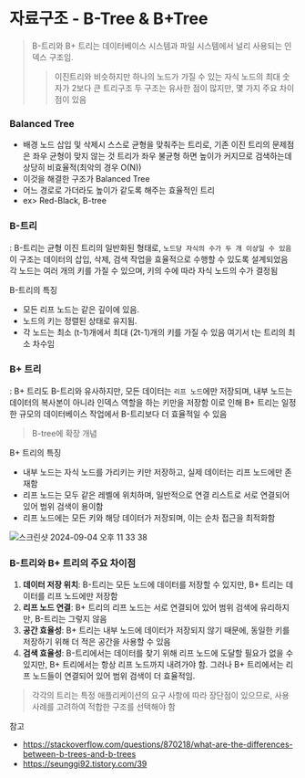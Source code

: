 # 자료구조 - B-Tree & B+Tree
> B-트리와 B+ 트리는 데이터베이스 시스템과 파일 시스템에서 널리 사용되는 인덱스 구조임.
> >이진트리와 비슷하지만 하나의 노드가 가질 수 있는 자식 노드의 최대 숫자가 2보다 큰 트리구조
> 두 구조는 유사한 점이 많지만, 몇 가지 주요 차이점이 있음

### Balanced Tree
- 배경
  노드 삽입 및 삭제시 스스로 균형을 맞춰주는 트리로, 기존 이진 트리의 문제점은 좌우 균형이 맞지 않는 것
  트리가 좌우 불균형 하면 높이가 커지므로 검색하는데 상당히 비효율적(최악의 경우 O(N))
- 이것을 해결한 구조가 Balanced Tree
- 어느 경로로 가더라도 높이가 같도록 해주는 효율적인 트리
- ex> Red-Black, B-tree

### B-트리
: B-트리는 균형 이진 트리의 일반화된 형태로, `노드당 자식의 수가 두 개 이상일 수 있음`
이 구조는 데이터의 삽입, 삭제, 검색 작업을 효율적으로 수행할 수 있도록 설계되었음
각 노드는 여러 개의 키를 가질 수 있으며, 키의 수에 따라 자식 노드의 수가 결정됨

B-트리의 특징
- 모든 리프 노드는 같은 깊이에 있음.
- 노드의 키는 정렬된 상태로 유지됨.
- 각 노드는 최소 (t-1)개에서 최대 (2t-1)개의 키를 가질 수 있음 여기서 t는 트리의 최소 차수임

### B+ 트리
: B+ 트리도 B-트리와 유사하지만, 모든 데이터는 `리프 노드`에만 저장되며, 내부 노드는 데이터의 복사본이 아니라 인덱스 역할을 하는 키만을 저장함 이로 인해 B+ 트리는 일정한 규모의 데이터베이스 작업에서 B-트리보다 더 효율적일 수 있음

> B-tree에 확장 개념

B+ 트리의 특징
- 내부 노드는 자식 노드를 가리키는 키만 저장하고, 실제 데이터는 리프 노드에만 존재함
- 리프 노드는 모두 같은 레벨에 위치하며, 일반적으로 연결 리스트로 서로 연결되어 있어 범위 검색이 용이함
- 리프 노드에는 모든 키와 해당 데이터가 저장되며, 이는 순차 접근을 최적화함

![스크린샷 2024-09-04 오후 11 33 38](https://github.com/user-attachments/assets/14bbad6c-001a-423c-a6a1-75374fee3bc1)


### B-트리와 B+ 트리의 주요 차이점
1. **데이터 저장 위치**: B-트리는 모든 노드에 데이터를 저장할 수 있지만, B+ 트리는 데이터를 리프 노드에만 저장함
2. **리프 노드 연결**: B+ 트리의 리프 노드는 서로 연결되어 있어 범위 검색에 유리하지만, B-트리는 그렇지 않음
3. **공간 효율성**: B+ 트리는 내부 노드에 데이터가 저장되지 않기 때문에, 동일한 키를 저장하기 위해 더 적은 공간을 사용할 수 있음
4. **검색 효율성**: B-트리에서는 데이터를 찾기 위해 리프 노드에 도달할 필요가 없을 수 있지만, B+ 트리에서는 항상 리프 노드까지 내려가야 함. 그러나 B+ 트리에서는 리프 노드들이 연결되어 있어 범위 검색이 더 효율적임.

> 각각의 트리는 특정 애플리케이션의 요구 사항에 따라 장단점이 있으므로, 사용 사례를 고려하여 적합한 구조를 선택해야 함


참고
- https://stackoverflow.com/questions/870218/what-are-the-differences-between-b-trees-and-b-trees
- https://seunggi92.tistory.com/39 